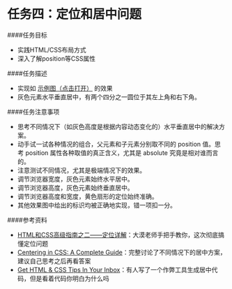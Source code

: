 # 任务四：定位和居中问题

####任务目标
+ 实践HTML/CSS布局方式
+ 深入了解position等CSS属性

####任务描述

+ 实现如 [示例图（点击打开）](http://7xrp04.com1.z0.glb.clouddn.com/task_1_4_1.png) 的效果
+ 灰色元素水平垂直居中，有两个四分之一圆位于其左上角和右下角。

####任务注意事项

+ 思考不同情况下（如灰色高度是根据内容动态变化的）水平垂直居中的解决方案。
+ 动手试一试各种情况的组合，父元素和子元素分别取不同的 position 值。思考 position 属性各种取值的真正含义，尤其是 absolute 究竟是相对谁而言的。
+ 注意测试不同情况，尤其是极端情况下的效果。
+ 调节浏览器宽度，灰色元素始终水平居中。
+ 调节浏览器高度，灰色元素始终垂直居中。
+ 调节浏览器高度和宽度，黄色扇形的定位始终准确。
+ 其他效果图中给出的标识均被正确地实现，错一项扣一分。

####参考资料

+ [HTML和CSS高级指南之二——定位详解](http://www.w3cplus.com/css/advanced-html-css-lesson2-detailed-css-positioning.html)：大漠老师手把手教你，这次彻底搞懂定位问题
+ [Centering in CSS: A Complete Guide](https://css-tricks.com/centering-css-complete-guide/)：完整讨论了不同情况下的居中方案，建议自己思考之后再看答案
+ [Get HTML & CSS Tips In Your Inbox](http://howtocenterincss.com/)：有人写了一个作弊工具生成居中代码，但是看着代码你明白为什么吗